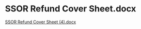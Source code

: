 # SSOR Refund Cover Sheet.docx

[SSOR Refund Cover Sheet (4).docx](SSOR%20Refund%20Cover%20Sheet%20docx%20d72b3a1b936e4e0ebdd1eebb8c8f13c6/SSOR_Refund_Cover_Sheet_(4).docx)